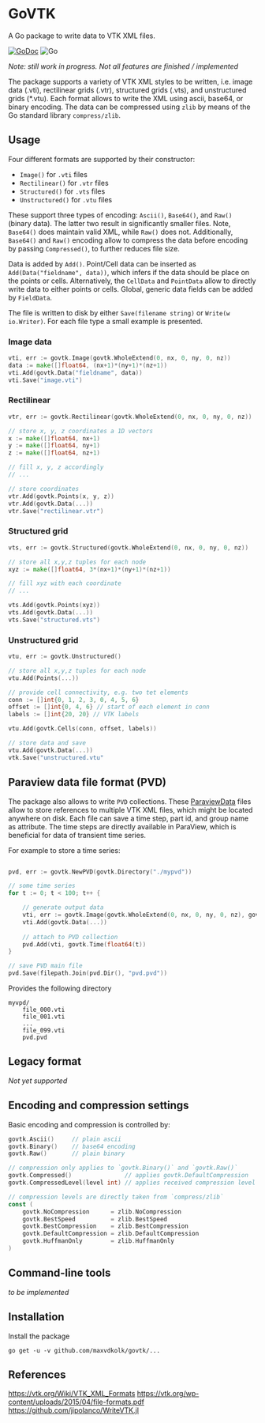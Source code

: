 # GoVTK
A Go package to write data to VTK XML files. 

[![GoDoc](https://godoc.org/github.com/golang/gddo?status.svg)](https://godoc.org/github.com/maxvdkolk/govtk)
![Go](https://github.com/MaxvdKolk/govtk/workflows/Go/badge.svg)

*Note: still work in progress. Not all features are finished / implemented* 

The package supports a variety of VTK XML styles to be written, 
i.e. image data (.vti), rectilinear grids (.vtr), structured grids (.vts), and unstructured grids (*.vtu). 
Each format allows to write the XML using ascii, base64, or binary encoding. The 
data can be compressed using ```zlib``` by means of the Go standard library ```compress/zlib```. 

## Usage
Four different formats are supported by their constructor: 
- `Image()` for `.vti` files 
- `Rectilinear()` for `.vtr` files 
- `Structured()` for `.vts` files 
- `Unstructured()` for `.vtu` files

These support three types of encoding: `Ascii()`, 
`Base64()`, and `Raw()` (binary data). The latter two result 
in significantly smaller files. Note, `Base64()` does maintain
valid XML, while `Raw()` does not. 
Additionally, `Base64()` and `Raw()` encoding allow 
to compress the data before encoding by passing `Compressed()`,
to further reduces file size. 

Data is added by `Add()`. Point/Cell data can be inserted as 
`Add(Data("fieldname", data))`, which infers if the data should
be place on the points or cells. Alternatively, the `CellData`
and `PointData` allow to directly write data to either 
points or cells. Global, generic data fields can be 
added by `FieldData`. 

The file is written to disk by 
either `Save(filename string)` or `Write(w io.Writer)`. 
For each file type a small example is presented. 

### Image data 
```go               
vti, err := govtk.Image(govtk.WholeExtend(0, nx, 0, ny, 0, nz))
data := make([]float64, (nx+1)*(ny+1)*(nz+1))
vti.Add(govtk.Data("fieldname", data))
vti.Save("image.vti") 
```

### Rectilinear 
```go
vtr, err := govtk.Rectilinear(govtk.WholeExtend(0, nx, 0, ny, 0, nz)) 

// store x, y, z coordinates a 1D vectors 
x := make([]float64, nx+1)
y := make([]float64, ny+1)
z := make([]float64, nz+1)

// fill x, y, z accordingly 
// ... 

// store coordinates
vtr.Add(govtk.Points(x, y, z)) 
vtr.Add(govtk.Data(...)) 
vtr.Save("rectilinear.vtr") 
```

### Structured grid
```go
vts, err := govtk.Structured(govtk.WholeExtend(0, nx, 0, ny, 0, nz)) 

// store all x,y,z tuples for each node
xyz := make([]float64, 3*(nx+1)*(ny+1)*(nz+1))

// fill xyz with each coordinate 
// ... 

vts.Add(govtk.Points(xyz))
vts.Add(govtk.Data(...))
vts.Save("structured.vts") 
```

### Unstructured grid 
```go
vtu, err := govtk.Unstructured() 

// store all x,y,z tuples for each node 
vtu.Add(Points(...))

// provide cell connectivity, e.g. two tet elements 
conn := []int{0, 1, 2, 3, 0, 4, 5, 6}
offset := []int{0, 4, 6} // start of each element in conn 
labels := []int{20, 20} // VTK labels 

vtu.Add(govtk.Cells(conn, offset, labels))

// store data and save 
vtu.Add(govtk.Data(...))
vtk.Save("unstructured.vtu" 
```

## Paraview data file format (PVD)
The package also allows to write `PVD` collections. These 
[ParaviewData](https://www.paraview.org/Wiki/ParaView/Data_formats#PVD_File_Format) 
files allow to store references to multiple VTK XML files, 
which might be located anywhere on disk. Each file can save a
time step, part id, and group name as attribute. The time steps
are directly available in ParaView, which is beneficial for data of
transient time series. 

For example to store a time series: 
```go

pvd, err := govtk.NewPVD(govtk.Directory("./mypvd")) 

// some time series 
for t := 0; t < 100; t++ {

    // generate output data 
    vti, err := govtk.Image(govtk.WholeExtend(0, nx, 0, ny, 0, nz), govkt.Raw()) 
    vti.Add(govtk.Data(...))
    
    // attach to PVD collection
    pvd.Add(vti, govtk.Time(float64(t))
}

// save PVD main file
pvd.Save(filepath.Join(pvd.Dir(), "pvd.pvd"))
```
Provides the following directory
```
myvpd/
    file_000.vti 
    file_001.vti
    ...
    file_099.vti
    pvd.pvd
```

## Legacy format 
*Not yet supported* 

## Encoding and compression settings 
Basic encoding and compression is controlled by: 
```go 
govtk.Ascii()     // plain ascii 
govtk.Binary()    // base64 encoding 
govtk.Raw()       // plain binary 

// compression only applies to `govtk.Binary()` and `govtk.Raw()`
govtk.Compressed()               // applies govtk.DefaultCompression
govtk.CompressedLevel(level int) // applies received compression level 

// compression levels are directly taken from `compress/zlib`
const ( 
    govtk.NoCompression      = zlib.NoCompression 
    govtk.BestSpeed          = zlib.BestSpeed
    govtk.BestCompression    = zlib.BestCompression
    govtk.DefaultCompression = zlib.DefaultCompression
    govtk.HuffmanOnly        = zlib.HuffmanOnly
) 
```

## Command-line tools 
*to be implemented*

## Installation
Install the package
```
go get -u -v github.com/maxvdkolk/govtk/...
```

## References 
https://vtk.org/Wiki/VTK_XML_Formats
https://vtk.org/wp-content/uploads/2015/04/file-formats.pdf
https://github.com/jipolanco/WriteVTK.jl

